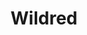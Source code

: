 ---
title: Wildred
description: Game server manager website
link: https://wilfredproject.org/
image: wilfred.png
featured: true
---